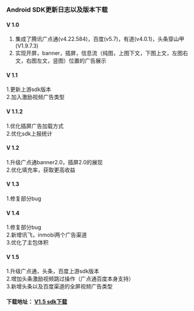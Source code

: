 ###  Android SDK更新日志以及版本下载

#### V 1.0

1. 集成了腾讯广点通(v4.22.584)，百度(v5.7)，有道(v4.0.1)，头条穿山甲(V1.9.7.3)
2. 实现开屏，banner，插屏，信息流（纯图，上图下文，下图上文，左图右文，右图左文，竖图）位置的广告展示

#### V 1.1

1.更新上游sdk版本  
2.加入激励视频广告类型

#### V 1.1.2

1.优化插屏广告加载方式  
2.优化sdk上报统计

#### V 1.2

1.升级广点通banner2.0，插屏2.0的展现  
2.优化填充率，获取更高收益

#### V 1.3

1.修复部分bug  

#### V 1.4

1.修复部分bug  
2.新增讯飞，inmobi两个广告渠道  
3.优化了主包体积  


#### V 1.5

1.升级广点通，头条，百度上游sdk版本  
2.增加头条激励视频跳过操作（广点通百度本身支持）  
3.新增头条以及百度渠道的全屏视频广告类型  

#### 下载地址： [V1.5 sdk下载](https://github.com/tianpengco/tianpeng_SDK_for_Android/releases/download/v1.5/tpadsdk_v1.5.zip)
